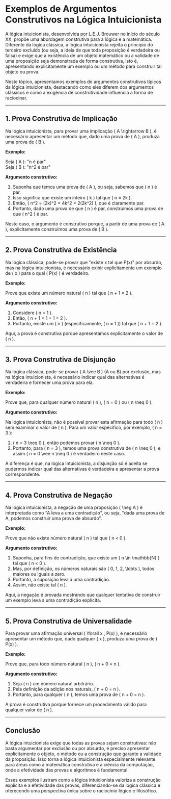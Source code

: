 # Exemplos de Argumentos Construtivos na Lógica Intuicionista

A lógica intuicionista, desenvolvida por L.E.J. Brouwer no início do século XX, propõe uma abordagem construtiva para a lógica e a matemática. Diferente da lógica clássica, a lógica intuicionista rejeita o princípio do terceiro excluído (ou seja, a ideia de que toda proposição é verdadeira ou falsa) e exige que a existência de um objeto matemático ou a validade de uma proposição seja demonstrada de forma construtiva, isto é, apresentando explicitamente um exemplo ou um método para construir tal objeto ou prova.

Neste tópico, apresentamos exemplos de argumentos construtivos típicos da lógica intuicionista, destacando como eles diferem dos argumentos clássicos e como a exigência de construtividade influencia a forma de raciocinar.

---

## 1. Prova Construtiva de Implicação

Na lógica intuicionista, para provar uma implicação \( A \rightarrow B \), é necessário apresentar um método que, dado uma prova de \( A \), produza uma prova de \( B \).

**Exemplo:**

Seja \( A \): "n é par"  
Seja \( B \): "n^2 é par"

**Argumento construtivo:**

1. Suponha que temos uma prova de \( A \), ou seja, sabemos que \( n \) é par.
2. Isso significa que existe um inteiro \( k \) tal que \( n = 2k \).
3. Então, \( n^2 = (2k)^2 = 4k^2 = 2(2k^2) \), que é claramente par.
4. Portanto, dado uma prova de que \( n \) é par, construímos uma prova de que \( n^2 \) é par.

Neste caso, o argumento é construtivo porque, a partir de uma prova de \( A \), explicitamente construímos uma prova de \( B \).

---

## 2. Prova Construtiva de Existência

Na lógica clássica, pode-se provar que "existe x tal que P(x)" por absurdo, mas na lógica intuicionista, é necessário exibir explicitamente um exemplo de \( x \) para o qual \( P(x) \) é verdadeiro.

**Exemplo:**

Prove que existe um número natural \( n \) tal que \( n + 1 = 2 \).

**Argumento construtivo:**

1. Considere \( n = 1 \).
2. Então, \( n + 1 = 1 + 1 = 2 \).
3. Portanto, existe um \( n \) (especificamente, \( n = 1 \)) tal que \( n + 1 = 2 \).

Aqui, a prova é construtiva porque apresentamos explicitamente o valor de \( n \).

---

## 3. Prova Construtiva de Disjunção

Na lógica clássica, pode-se provar \( A \vee B \) (A ou B) por exclusão, mas na lógica intuicionista, é necessário indicar qual das alternativas é verdadeira e fornecer uma prova para ela.

**Exemplo:**

Prove que, para qualquer número natural \( n \), \( n = 0 \) ou \( n \neq 0 \).

**Argumento construtivo:**

Na lógica intuicionista, não é possível provar esta afirmação para todo \( n \) sem examinar o valor de \( n \). Para um valor específico, por exemplo, \( n = 3 \):

1. \( n = 3 \neq 0 \), então podemos provar \( n \neq 0 \).
2. Portanto, para \( n = 3 \), temos uma prova construtiva de \( n \neq 0 \), e assim \( n = 0 \vee n \neq 0 \) é verdadeiro neste caso.

A diferença é que, na lógica intuicionista, a disjunção só é aceita se pudermos indicar qual das alternativas é verdadeira e apresentar a prova correspondente.

---

## 4. Prova Construtiva de Negação

Na lógica intuicionista, a negação de uma proposição \( \neg A \) é interpretada como "A leva a uma contradição", ou seja, "dada uma prova de A, podemos construir uma prova de absurdo".

**Exemplo:**

Prove que não existe número natural \( n \) tal que \( n < 0 \).

**Argumento construtivo:**

1. Suponha, para fins de contradição, que existe um \( n \in \mathbb{N} \) tal que \( n < 0 \).
2. Mas, por definição, os números naturais são \( 0, 1, 2, \ldots \), todos maiores ou iguais a zero.
3. Portanto, a suposição leva a uma contradição.
4. Assim, não existe tal \( n \).

Aqui, a negação é provada mostrando que qualquer tentativa de construir um exemplo leva a uma contradição explícita.

---

## 5. Prova Construtiva de Universalidade

Para provar uma afirmação universal \( \forall x \, P(x) \), é necessário apresentar um método que, dado qualquer \( x \), produza uma prova de \( P(x) \).

**Exemplo:**

Prove que, para todo número natural \( n \), \( n + 0 = n \).

**Argumento construtivo:**

1. Seja \( n \) um número natural arbitrário.
2. Pela definição da adição nos naturais, \( n + 0 = n \).
3. Portanto, para qualquer \( n \), temos uma prova de \( n + 0 = n \).

A prova é construtiva porque fornece um procedimento válido para qualquer valor de \( n \).

---

## Conclusão

A lógica intuicionista exige que todas as provas sejam construtivas: não basta argumentar por exclusão ou por absurdo, é preciso apresentar explicitamente o objeto, o método ou a construção que garante a validade da proposição. Isso torna a lógica intuicionista especialmente relevante para áreas como a matemática construtiva e a ciência da computação, onde a efetividade das provas e algoritmos é fundamental.

Esses exemplos ilustram como a lógica intuicionista valoriza a construção explícita e a efetividade das provas, diferenciando-se da lógica clássica e oferecendo uma perspectiva única sobre o raciocínio lógico e filosófico.